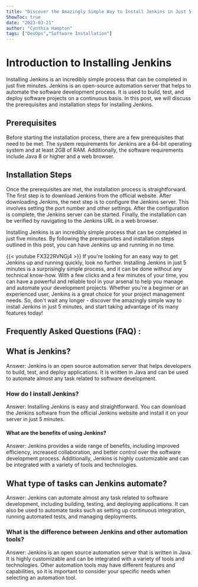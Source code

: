 ```yaml
---
title: "Discover the Amazingly Simple Way to Install Jenkins in Just 5 Minutes!"
ShowToc: true 
date: "2023-03-21"
author: "Cynthia Hampton" 
tags: ["DevOps","Software Installation"]
---
```

# Introduction to Installing Jenkins

Installing Jenkins is an incredibly simple process that can be completed in just five minutes. Jenkins is an open-source automation server that helps to automate the software development process. It is used to build, test, and deploy software projects on a continuous basis. In this post, we will discuss the prerequisites and installation steps for installing Jenkins. 

## Prerequisites

Before starting the installation process, there are a few prerequisites that need to be met. The system requirements for Jenkins are a 64-bit operating system and at least 2GB of RAM. Additionally, the software requirements include Java 8 or higher and a web browser. 

## Installation Steps

Once the prerequisites are met, the installation process is straightforward. The first step is to download Jenkins from the official website. After downloading Jenkins, the next step is to configure the Jenkins server. This involves setting the port number and other settings. After the configuration is complete, the Jenkins server can be started. Finally, the installation can be verified by navigating to the Jenkins URL in a web browser. 

Installing Jenkins is an incredibly simple process that can be completed in just five minutes. By following the prerequisites and installation steps outlined in this post, you can have Jenkins up and running in no time.

{{< youtube FX322RVNGj4 >}} 
If you're looking for an easy way to get Jenkins up and running quickly, look no further. Installing Jenkins in just 5 minutes is a surprisingly simple process, and it can be done without any technical know-how. With a few clicks and a few minutes of your time, you can have a powerful and reliable tool in your arsenal to help you manage and automate your development projects. Whether you're a beginner or an experienced user, Jenkins is a great choice for your project management needs. So, don't wait any longer - discover the amazingly simple way to install Jenkins in just 5 minutes, and start taking advantage of its many features today!

## Frequently Asked Questions (FAQ) :
<h2>What is Jenkins?</h2>

Answer: Jenkins is an open source automation server that helps developers to build, test, and deploy applications. It is written in Java and can be used to automate almost any task related to software development. 

<h3>How do I install Jenkins?</h3>

Answer: Installing Jenkins is easy and straightforward. You can download the Jenkins software from the official Jenkins website and install it on your server in just 5 minutes. 

<h4>What are the benefits of using Jenkins?</h4>

Answer: Jenkins provides a wide range of benefits, including improved efficiency, increased collaboration, and better control over the software development process. Additionally, Jenkins is highly customizable and can be integrated with a variety of tools and technologies. 

<h2>What type of tasks can Jenkins automate?</h2>

Answer: Jenkins can automate almost any task related to software development, including building, testing, and deploying applications. It can also be used to automate tasks such as setting up continuous integration, running automated tests, and managing deployments. 

<h3>What is the difference between Jenkins and other automation tools?</h3>

Answer: Jenkins is an open source automation server that is written in Java. It is highly customizable and can be integrated with a variety of tools and technologies. Other automation tools may have different features and capabilities, so it is important to consider your specific needs when selecting an automation tool.





